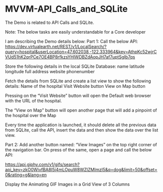 # MVVM-API_Calls_and_SQLite

The Demo is related to API Calls and SQLite. 

Note:
The below tasks are easily understandable for a Core developer


I am describing the Demo details below:
Part 1:
Call the below API:
https://dev.virtualearth.net/REST/v1/LocalSearch/?query=hospital&userLocation=47.602038,-122.333964&key=AthpKc52wjrCVUd51hK2qrPCe7OE4BP8rfkzsYHlWDBZdAopJH7af7uptSgIb7qs

Store the following details in the local SQLite Database:
name
latitude
longitude
full address
website
phonenumber

Fetch the details from SQLite and create a list view to show the following details:
Name of the hospital
Visit Website button
View on Map button

Pressing on the “Visit Website” button will open the Default web browser with the URL of the hospital.

The “View on Map” button will open another page that will add a pinpoint of the hospital over the Map

Every time the application is launched, it should delete all the previous data from SQLite, call the API, insert the data and then show the data over the list view.


Part 2:
Add another button named: “View Images” on the top right corner of the navigation bar.
On press of the same, open a page and call the below API:

https://api.giphy.com/v1/gifs/search?api_key=zkO0WivfBA8I5i4mLOpuW8WZIZMImzI5&q=dog&limit=50&offset=0&rating=g&lang=en

Display the Animating GIF Images in a Grid View of 3 Columns


